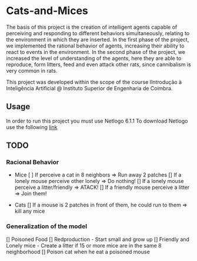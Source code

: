 # Cats-and-Mices
The basis of this project is the creation of intelligent agents capable of perceiving and responding to different behaviors simultaneously, relating to the environment in which they are inserted.
In the first phase of the project, we implemented the rational behavior of agents, increasing their ability to react to events in the environment.
In the second phase of the project, we increased the level of understanding of the agents, here they are able to reproduce, form litters, feed and even attack other rats, since cannibalism is very common in rats.

This project was developed within the scope of the course IIntrodução à Inteligência Artificial @ Instituto Superior de Engenharia de Coimbra.

## Usage
In order to run this project you must use Netlogo 6.1.1
To download Netlogo use the following [link](https://ccl.northwestern.edu/netlogo/)

## TODO
### Racional Behavior
* Mice
[ ] If perceive a cat in 8 neighbors => Run away 2 patches
[] If a lonely mouse perceive other lonely => Do nothing!
[] If a lonely mouse perceive a litter/friendly => ATACK!
[] If a friendly mouse perceive a litter => Join them!

* Cats
[] If a mouse is 2 patches in front of them, he could run to them => kill any mice

### Generalization of the model
[] Poisoned Food
[] Redproduction
    - Start small and grow up
[] Friendly and Lonely mice
    - Create a litter if 15 or more mice are in the same 8 neighborhood
[]  Poison cat when he eat a poisoned mouse
